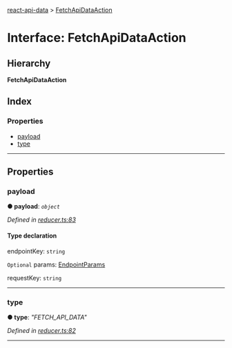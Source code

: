 [react-api-data](../README.md) > [FetchApiDataAction](../interfaces/fetchapidataaction.md)

# Interface: FetchApiDataAction

## Hierarchy

**FetchApiDataAction**

## Index

### Properties

* [payload](fetchapidataaction.md#payload)
* [type](fetchapidataaction.md#type)

---

## Properties

<a id="payload"></a>

###  payload

**● payload**: *`object`*

*Defined in [reducer.ts:83](https://github.com/oberonamsterdam/react-api-data/blob/a5bda9f/src/reducer.ts#L83)*

#### Type declaration

 endpointKey: `string`

`Optional`  params: [EndpointParams](endpointparams.md)

 requestKey: `string`

___
<a id="type"></a>

###  type

**● type**: *"FETCH_API_DATA"*

*Defined in [reducer.ts:82](https://github.com/oberonamsterdam/react-api-data/blob/a5bda9f/src/reducer.ts#L82)*

___

